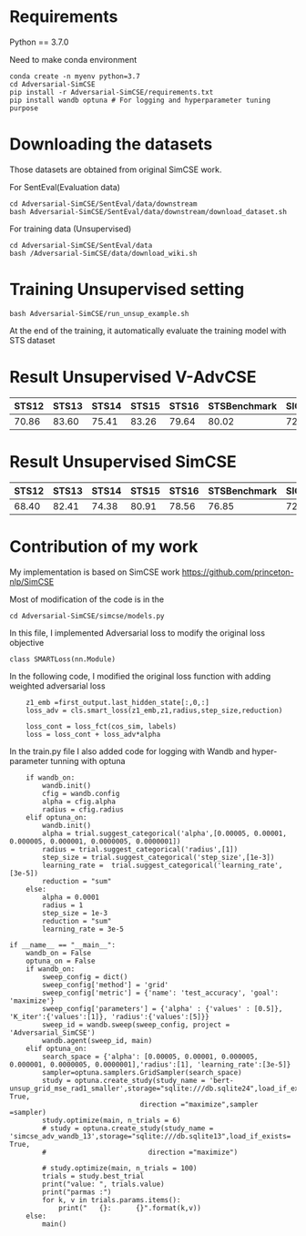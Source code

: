 
# Requirements
Python == 3.7.0 

Need to make conda environment 

```
conda create -n myenv python=3.7
cd Adversarial-SimCSE
pip install -r Adversarial-SimCSE/requirements.txt
pip install wandb optuna # For logging and hyperparameter tuning purpose
```

# Downloading the datasets

Those datasets are obtained from original SimCSE work.

For SentEval(Evaluation data)
```
cd Adversarial-SimCSE/SentEval/data/downstream
bash Adversarial-SimCSE/SentEval/data/downstream/download_dataset.sh
```

For training data (Unsupervised)

```
cd Adversarial-SimCSE/SentEval/data
bash /Adversarial-SimCSE/data/download_wiki.sh
```


# Training Unsupervised setting

```
bash Adversarial-SimCSE/run_unsup_example.sh
```

At the end of the training, it automatically evaluate the training model with STS dataset


# Result Unsupervised V-AdvCSE
| STS12 | STS13 | STS14 | STS15 | STS16 | STSBenchmark | SICKRelatedness |  Avg. |
|-------|-------|-------|-------|-------|--------------|-----------------|-------|
| 70.86 | 83.60 | 75.41 | 83.26 | 79.64 |    80.02     |      72.98      | 77.53 |
# Result Unsupervised SimCSE
| STS12 | STS13 | STS14 | STS15 | STS16 | STSBenchmark | SICKRelatedness |  Avg. | 
|-------|-------|-------|-------|-------|--------------|-----------------|-------|
| 68.40 | 82.41 | 74.38 | 80.91 | 78.56|    76.85      |      72.23      | 76.25 |



# Contribution of my work
My implementation is based on SimCSE work https://github.com/princeton-nlp/SimCSE

Most of modification of the code is in the 
```
cd Adversarial-SimCSE/simcse/models.py
```
In this file, I implemented Adversarial loss to modify the original loss objective
```
class SMARTLoss(nn.Module) 
```
In the following code, I modified the original loss function with adding weighted adversarial loss
```
    z1_emb =first_output.last_hidden_state[:,0,:]
    loss_adv = cls.smart_loss(z1_emb,z1,radius,step_size,reduction)

    loss_cont = loss_fct(cos_sim, labels)
    loss = loss_cont + loss_adv*alpha
```
In the train.py file I also added code for logging with Wandb and hyper-parameter tunning with optuna
```
    if wandb_on:
        wandb.init()
        cfig = wandb.config
        alpha = cfig.alpha
        radius = cfig.radius
    elif optuna_on:
        wandb.init()
        alpha = trial.suggest_categorical('alpha',[0.00005, 0.00001, 0.000005, 0.000001, 0.0000005, 0.0000001])
        radius = trial.suggest_categorical('radius',[1])
        step_size = trial.suggest_categorical('step_size',[1e-3])
        learning_rate =  trial.suggest_categorical('learning_rate',[3e-5])
        reduction = "sum"
    else:
        alpha = 0.0001
        radius = 1
        step_size = 1e-3
        reduction = "sum"
        learning_rate = 3e-5

```
```
if __name__ == "__main__":
    wandb_on = False
    optuna_on = False
    if wandb_on:
        sweep_config = dict()
        sweep_config['method'] = 'grid'
        sweep_config['metric'] = {'name': 'test_accuracy', 'goal': 'maximize'}
        sweep_config['parameters'] = {'alpha' : {'values' : [0.5]}, 'K_iter':{'values':[1]}, 'radius':{'values':[5]}}
        sweep_id = wandb.sweep(sweep_config, project = 'Adversarial_SimCSE')
        wandb.agent(sweep_id, main)
    elif optuna_on:
        search_space = {'alpha': [0.00005, 0.00001, 0.000005, 0.000001, 0.0000005, 0.0000001],'radius':[1], 'learning_rate':[3e-5]}
        sampler=optuna.samplers.GridSampler(search_space)
        study = optuna.create_study(study_name = 'bert-unsup_grid_mse_rad1_smaller',storage="sqlite:///db.sqlite24",load_if_exists= True,
                                direction ="maximize",sampler =sampler)
        study.optimize(main, n_trials = 6)
        # study = optuna.create_study(study_name = 'simcse_adv_wandb_13',storage="sqlite:///db.sqlite13",load_if_exists= True,
        #                         direction ="maximize")
    
        # study.optimize(main, n_trials = 100)
        trials = study.best_trial
        print("value: ", trials.value)
        print("parmas :")
        for k, v in trials.params.items():
            print("   {}:      {}".format(k,v))
    else:
        main()

```
